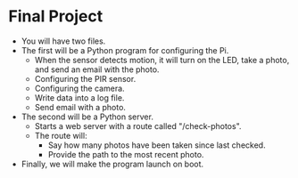 # Final Project

* You will have two files.
* The first will be a Python program for configuring the Pi.
  * When the sensor detects motion, it will turn on the LED, take a photo, and send an email with the photo.
  * Configuring the PIR sensor.
  * Configuring the camera.
  * Write data into a log file.
  * Send email with a photo.
* The second will be a Python server. 
  * Starts a web server with a route called "/check-photos".
  * The route will: 
    * Say how many photos have been taken since last checked.
    * Provide the path to the most recent photo.
* Finally, we will make the program launch on boot.
